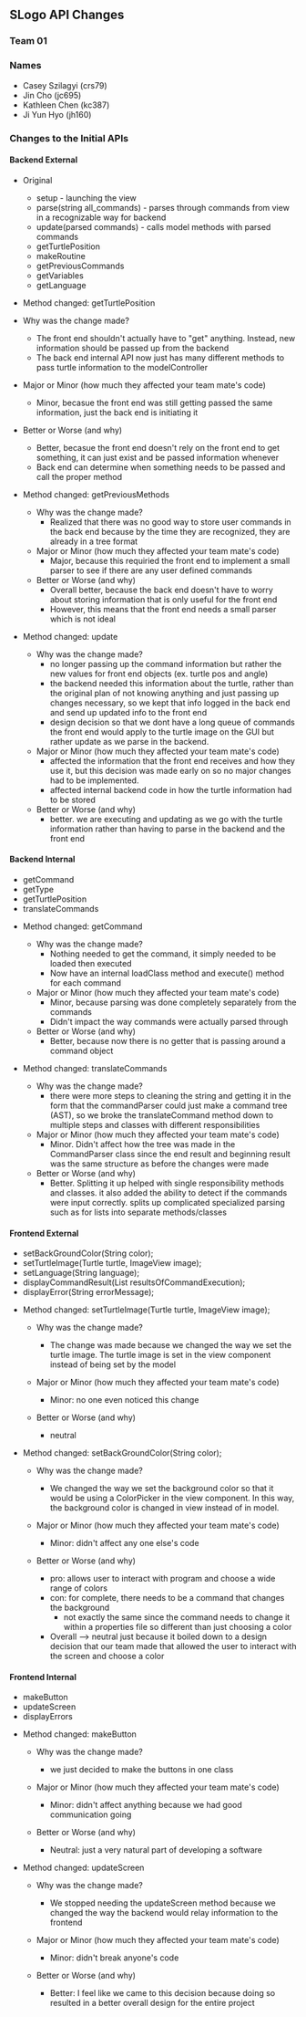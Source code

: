 ## SLogo API Changes
### Team 01
### Names
- Casey Szilagyi (crs79)
- Jin Cho (jc695)
- Kathleen Chen (kc387)
- Ji Yun Hyo (jh160)

### Changes to the Initial APIs

#### Backend External

* Original
    - setup - launching the view
    - parse(string all_commands)  - parses through commands from view in a recognizable way for backend
    - update(parsed commands) - calls model methods with parsed commands
    - getTurtlePosition
    - makeRoutine
    - getPreviousCommands
    - getVariables
    - getLanguage

* Method changed: getTurtlePosition


* Why was the change made?
    - The front end shouldn't actually have to "get" anything. Instead, new information should be passed up from the backend
    - The back end internal API now just has many different methods to pass turtle information to the modelController
* Major or Minor (how much they affected your team mate's code)
    - Minor, becasue the front end was still getting passed the same information, just the back end is initiating it
* Better or Worse (and why)
    - Better, becasue the front end doesn't rely on the front end to get something, it can just exist and be passed information whenever
    - Back end can determine when something needs to be passed and call the proper method

* Method changed: getPreviousMethods

    * Why was the change made?
        - Realized that there was no good way to store user commands in the back end because by the time they are recognized, they are already in a tree format
    * Major or Minor (how much they affected your team mate's code)
        - Major, because this requiried the front end to implement a small parser to see if there are any user defined commands
    * Better or Worse (and why)
        - Overall better, because the back end doesn't have to worry about storing information that is only useful for the front end
        - However, this means that the front end needs a small parser which is not ideal

* Method changed: update

    * Why was the change made?
        - no longer passing up the command information but rather the new values for front end objects (ex. turtle pos and angle)
        - the backend needed this information about the turtle, rather than the original plan of not knowing anything and just passing up changes necessary, so we kept that info logged in the back end and send up updated info to the front end
        - design decision so that we dont have a long queue of commands the front end would apply to the turtle image on the GUI but rather update as we parse in the backend.
    * Major or Minor (how much they affected your team mate's code)
        - affected the information that the front end receives and how they use it, but this decision was made early on so no major changes had to be implemented.
        - affected internal backend code in how the turtle information had to be stored
    * Better or Worse (and why)
        - better. we are executing and updating as we go with the turtle information rather than having to parse in the backend and the front end


#### Backend Internal

- getCommand
- getType
- getTurtlePosition
- translateCommands

* Method changed: getCommand

    * Why was the change made?
        - Nothing needed to get the command, it simply needed to be loaded then executed
        - Now have an internal loadClass method and execute() method for each command
    * Major or Minor (how much they affected your team mate's code)
        - Minor, because parsing was done completely separately from the commands
        - Didn't impact the way commands were actually parsed through
    * Better or Worse (and why)
        - Better, because now there is no getter that is passing around a command object

* Method changed: translateCommands

    * Why was the change made?
        - there were more steps to cleaning the string and getting it in the form that the commandParser could just make a command tree (AST), so we broke the translateCommand method down to multiple steps and classes with different responsibilities
    * Major or Minor (how much they affected your team mate's code)
        - Minor. Didn't affect how the tree was made in the CommandParser class since the end result and beginning result was the same structure as before the changes were made
    * Better or Worse (and why)
        * Better. Splitting it up helped with single responsibility methods and classes. it also added the ability to detect if the commands were input correctly. splits up complicated specialized parsing such as for lists into separate methods/classes


#### Frontend External


- setBackGroundColor(String color);
- setTurtleImage(Turtle turtle, ImageView image);
- setLanguage(String language);
- displayCommandResult(List resultsOfCommandExecution);
- displayError(String errorMessage);

* Method changed: setTurtleImage(Turtle turtle, ImageView image);

    * Why was the change made?
        - The change was made because we changed the way we set the turtle image. The turtle image is set in the view component instead of being set by the model

    * Major or Minor (how much they affected your team mate's code)
        - Minor: no one even noticed this change

    * Better or Worse (and why)
        - neutral


* Method changed: setBackGroundColor(String color);

    * Why was the change made?
        - We changed the way we set the background color so that it would be using a ColorPicker in the view component. In this way, the background color is changed in view instead of in model.

    * Major or Minor (how much they affected your team mate's code)
        - Minor: didn't affect any one else's code

    * Better or Worse (and why)
        - pro: allows user to interact with program and choose a wide range of colors
        - con: for complete, there needs to be a command that changes the background
            - not exactly the same since the command needs to change it within a properties file so different than just choosing a color
        - Overall --> neutral just because it boiled down to a design decision that our team made that allowed the user to interact with the screen and choose a color


#### Frontend Internal

- makeButton
- updateScreen
- displayErrors

* Method changed: makeButton

    * Why was the change made?
        - we just decided to make the buttons in one class

    * Major or Minor (how much they affected your team mate's code)
        - Minor: didn't affect anything because we had good communication going

    * Better or Worse (and why)
        - Neutral: just a very natural part of developing a software


* Method changed: updateScreen

    * Why was the change made?
        - We stopped needing the updateScreen method because we changed the way the backend would relay information to the frontend

    * Major or Minor (how much they affected your team mate's code)
        - Minor: didn't break anyone's code

    * Better or Worse (and why)
        - Better: I feel like we came to this decision because doing so resulted in a better overall design for the entire project